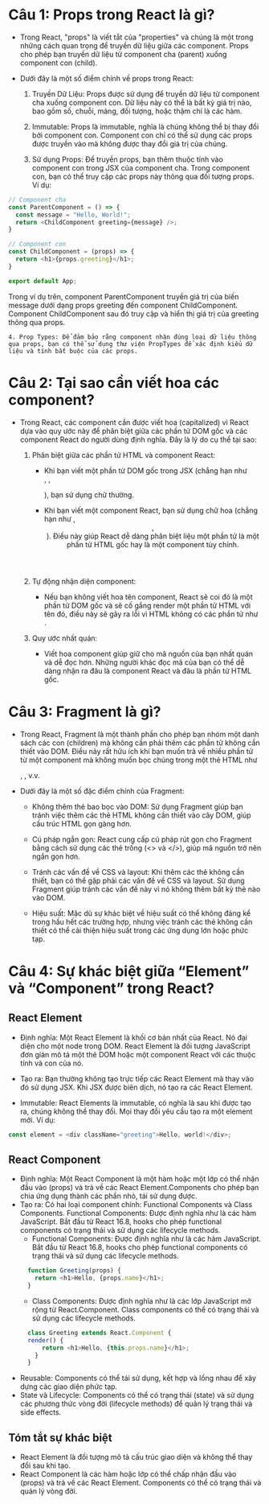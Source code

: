 # Câu 1: Props trong React là gì?

- Trong React, "props" là viết tắt của "properties" và chúng là một trong những cách quan trọng để truyền dữ liệu giữa các component. Props cho phép bạn truyền dữ liệu từ component cha (parent) xuống component con (child).

- Dưới đây là một số điểm chính về props trong React:

    1. Truyền Dữ Liệu: Props được sử dụng để truyền dữ liệu từ component cha xuống component con. Dữ liệu này có thể là bất kỳ giá trị nào, bao gồm số, chuỗi, mảng, đối tượng, hoặc thậm chí là các hàm.

    2. Immutable: Props là immutable, nghĩa là chúng không thể bị thay đổi bởi component con. Component con chỉ có thể sử dụng các props được truyền vào mà không được thay đổi giá trị của chúng.

    3. Sử dụng Props: Để truyền props, bạn thêm thuộc tính vào component con trong JSX của component cha. Trong component con, bạn có thể truy cập các props này thông qua đối tượng props.
    Ví dụ:
``` js
// Component cha
const ParentComponent = () => {
  const message = "Hello, World!";
  return <ChildComponent greeting={message} />;
}

// Component con
const ChildComponent = (props) => {
  return <h1>{props.greeting}</h1>;
}

export default App;

```
Trong ví dụ trên, component ParentComponent truyền giá trị của biến message dưới dạng props greeting đến component ChildComponent. Component ChildComponent sau đó truy cập và hiển thị giá trị của greeting thông qua props.

    4. Prop Types: Để đảm bảo rằng component nhận đúng loại dữ liệu thông qua props, bạn có thể sử dụng thư viện PropTypes để xác định kiểu dữ liệu và tính bắt buộc của các props.

# Câu 2: Tại sao cần viết hoa các component?

- Trong React, các component cần được viết hoa (capitalized) vì React dựa vào quy ước này để phân biệt giữa các phần tử DOM gốc và các component React do người dùng định nghĩa. Đây là lý do cụ thể tại sao:

  1. Phân biệt giữa các phần tử HTML và component React:
      + Khi bạn viết một phần tử DOM gốc trong JSX (chẳng hạn như <div>, <span>, <p>), bạn sử dụng chữ thường.
      + Khi bạn viết một component React, bạn sử dụng chữ hoa (chẳng hạn như <MyComponent>, <Header>, <Footer>).
  Điều này giúp React dễ dàng phân biệt liệu một phần tử là một phần tử HTML gốc hay là một component tùy chỉnh.

  2. Tự động nhận diện component:
      + Nếu bạn không viết hoa tên component, React sẽ coi đó là một phần tử DOM gốc và sẽ cố gắng render một phần tử HTML với tên đó, điều này sẽ gây ra lỗi vì HTML không có các phần tử như <mycomponent>.
  3. Quy ước nhất quán:
      + Viết hoa component giúp giữ cho mã nguồn của bạn nhất quán và dễ đọc hơn. Những người khác đọc mã của bạn có thể dễ dàng nhận ra đâu là component React và đâu là phần tử HTML gốc.


# Câu 3: Fragment là gì?
- Trong React, Fragment là một thành phần cho phép bạn nhóm một danh sách các con (children) mà không cần phải thêm các phần tử không cần thiết vào DOM. Điều này rất hữu ích khi bạn muốn trả về nhiều phần tử từ một component mà không muốn bọc chúng trong một thẻ HTML như <div>, <span>, v.v.

- Dưới đây là một số đặc điểm chính của Fragment:

  + Không thêm thẻ bao bọc vào DOM: Sử dụng Fragment giúp bạn tránh việc thêm các thẻ HTML không cần thiết vào cây DOM, giúp cấu trúc HTML gọn gàng hơn.

  + Cú pháp ngắn gọn: React cung cấp cú pháp rút gọn cho Fragment bằng cách sử dụng các thẻ trống (<> và </>), giúp mã nguồn trở nên ngắn gọn hơn.

  + Tránh các vấn đề về CSS và layout: Khi thêm các thẻ không cần thiết, bạn có thể gặp phải các vấn đề về CSS và layout. Sử dụng Fragment giúp tránh các vấn đề này vì nó không thêm bất kỳ thẻ nào vào DOM.

  + Hiệu suất: Mặc dù sự khác biệt về hiệu suất có thể không đáng kể trong hầu hết các trường hợp, nhưng việc tránh các thẻ không cần thiết có thể cải thiện hiệu suất trong các ứng dụng lớn hoặc phức tạp.


# Câu 4: Sự khác biệt giữa “Element” và “Component” trong React?

## React Element
- Định nghĩa: Một React Element là khối cơ bản nhất của React. Nó đại diện cho một node trong DOM. React Element là đối tượng JavaScript đơn giản mô tả một thẻ DOM hoặc một component React với các thuộc tính và con của nó.

- Tạo ra: Bạn thường không tạo trực tiếp các React Element mà thay vào đó sử dụng JSX. Khi JSX được biên dịch, nó tạo ra các React Element.

- Immutable: React Elements là immutable, có nghĩa là sau khi được tạo ra, chúng không thể thay đổi. Mọi thay đổi yêu cầu tạo ra một element mới.
Ví dụ:
```js
const element = <div className="greeting">Hello, world!</div>;
```

## React Component
- Định nghĩa: Một React Component là một hàm hoặc một lớp có thể nhận đầu vào (props) và trả về các React Element.Components cho phép bạn chia ứng dụng thành các phần nhỏ, tái sử dụng được.
- Tạo ra: Có hai loại component chính: Functional Components và Class Components.
Functional Components: Được định nghĩa như là các hàm JavaScript. Bắt đầu từ React 16.8, hooks cho phép functional components có trạng thái và sử dụng các lifecycle methods.
  + Functional Components: Được định nghĩa như là các hàm JavaScript. Bắt đầu từ React 16.8, hooks cho phép functional components có trạng thái và sử dụng các lifecycle methods.
  ```js
    function Greeting(props) {
      return <h1>Hello, {props.name}</h1>;
    }
  ```
  + Class Components: Được định nghĩa như là các lớp JavaScript mở rộng từ React.Component. Class components có thể có trạng thái và sử dụng các lifecycle methods.
  ```js
    class Greeting extends React.Component {
    render() {
        return <h1>Hello, {this.props.name}</h1>;
      }
    }

  ```
- Reusable: Components có thể tái sử dụng, kết hợp và lồng nhau để xây dựng các giao diện phức tạp.
- State và Lifecycle: Components có thể có trạng thái (state) và sử dụng các phương thức vòng đời (lifecycle methods) để quản lý trạng thái và side effects.


## Tóm tắt sự khác biệt
- React Element là đối tượng mô tả cấu trúc giao diện và không thể thay đổi sau khi tạo.
- React Component là các hàm hoặc lớp có thể chấp nhận đầu vào (props) và trả về các React Element. Components có thể có trạng thái và quản lý vòng đời.
